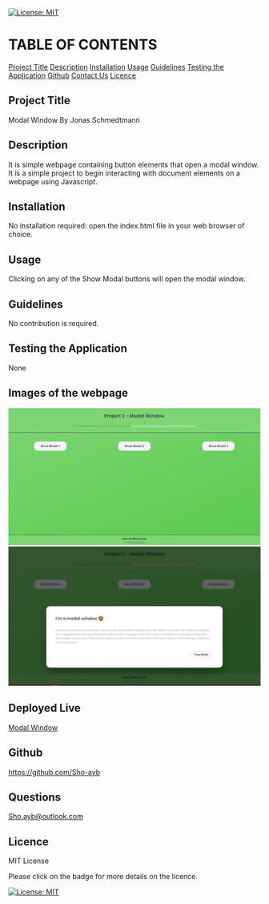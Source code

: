 [![License: MIT](https://img.shields.io/badge/License-MIT-yellow.svg)](https://opensource.org/licenses/MIT)

# TABLE OF CONTENTS

[Project Title](#project-title)
[Description](#description)
[Installation](#installation)
[Usage](#usage)
[Guidelines](#guidelines)
[Testing the Application](#testing-the-application)
[Github](#github)
[Contact Us](#contact-us)
[Licence](#licence)

## Project Title

Modal Window By Jonas Schmedtmann

## Description

It is simple webpage containing button elements that open a modal window. It is a simple project to begin interacting with document elements on a webpage using Javascript.

## Installation

No installation required: open the index.html file in your web browser of choice.

## Usage

Clicking on any of the Show Modal buttons will open the modal window.

## Guidelines

No contribution is required.

## Testing the Application

None

## Images of the webpage

![Screenshot](./modal-window-jonas-image-1.PNG)
![Screenshot](./modal-window-jonas-image-2.PNG)

## Deployed Live

[Modal Window](https://sho-ayb.github.io/modal-window-jonas/)

## Github

https://github.com/Sho-ayb

## Questions

Sho.ayb@outlook.com

## Licence

MIT License

Please click on the badge for more details on the licence.

[![License: MIT](https://img.shields.io/badge/License-MIT-yellow.svg)](https://opensource.org/licenses/MIT)
